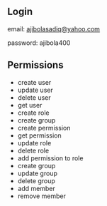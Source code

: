 <h2>Login</h2>

email: ajibolasadiq@yahoo.com

password: ajibola400

<h2>Permissions</h2>
<ul>
  <li>create user</li>
   <li>update user</li>
    <li>delete user</li>
     <li>get user</li>
      <li>create role</li>
       <li>create group</li>
        <li>create permission</li>
         <li>get permission</li>
          <li>update role</li>
           <li>delete role</li>
            <li>add permission to role</li>
             <li>create group</li>
              <li>update group </li>
               <li>delete group</li>
                <li>add member</li>
                 <li>remove member</li>
</ul>
